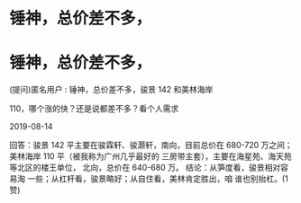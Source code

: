 # 锤神，总价差不多，

# 锤神，总价差不多，

(提问)匿名用户 : 锤神，总价差不多，骏景 142 和美林海岸

110，哪个涨的快？还是说都差不多？看个人需求

2019-08-14

回答：骏景 142 平主要在骏霖轩、骏灏轩，南向，目前总价在 680-720 万之间；美林海岸 110 平（被我称为广州几乎最好的 三房带主套），主要在海星苑、海天苑等北区的楼王单位， 北向，总价在 640-680 万。 结论：从笋度看，骏景相对容易淘 一些；从杠杆看，骏景略好；从自住看，美林肯定胜出，咱 谁也别抬杠。(1 赞)